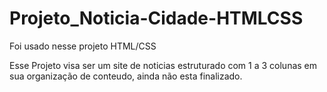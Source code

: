 # Projeto_Noticia-Cidade-HTMLCSS

Foi usado nesse projeto  HTML/CSS

Esse Projeto visa ser um site de noticias estruturado com 1 a 3 colunas 
em sua organização de conteudo, ainda não esta finalizado.
